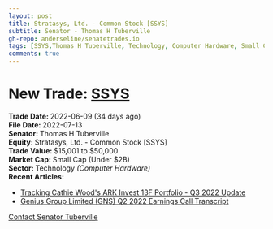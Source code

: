 ```yaml
---
layout: post
title: Stratasys, Ltd. - Common Stock [SSYS]
subtitle: Senator - Thomas H Tuberville
gh-repo: anderseline/senatetrades.io
tags: [SSYS,Thomas H Tuberville, Technology, Computer Hardware, Small Cap (Under $2B)]
comments: true
---
```


# New Trade: [SSYS](https://finance.yahoo.com/quote/SSYS/) #
<b>Trade Date: </b>2022-06-09 (34 days ago)<br>
<b>File Date: </b>2022-07-13<br>
<b>Senator: </b>Thomas H Tuberville<br>
<b>Equity: </b>Stratasys, Ltd. - Common Stock [SSYS]<br>
<b>Trade Value: </b>$15,001 to $50,000<br>
<b>Market Cap: </b>Small Cap (Under $2B)<br>
<b>Sector: </b>Technology <i>(Computer Hardware)</i><br>
<b>Recent Articles:</b>
- [Tracking Cathie Wood's ARK Invest 13F Portfolio - Q3 2022 Update](https://seekingalpha.com/article/4547378-cathie-woods-ark-invest-13f-portfolio-q3-2022-update)
- [Genius Group Limited (GNS) Q2 2022 Earnings Call Transcript](https://seekingalpha.com/article/4547563-genius-group-limited-gns-q2-2022-earnings-call-transcript)

[Contact Senator Tuberville](https://www.tuberville.senate.gov/contact)